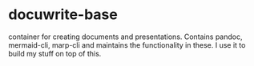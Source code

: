 # docuwrite-base
container for creating documents and presentations. Contains pandoc, mermaid-cli, marp-cli and maintains the functionality in these. I use it to build my stuff on top of this.
